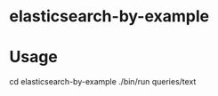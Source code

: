 elasticsearch-by-example
========================

# Usage
cd elasticsearch-by-example
./bin/run queries/text
